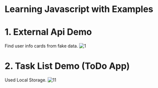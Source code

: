 # Learning Javascript with Examples

# 1. External Api Demo
Find user info cards from fake data.
![1](https://user-images.githubusercontent.com/52348114/60513055-e169f080-9cde-11e9-9386-5d2549d7581d.JPG)

# 2. Task List Demo (ToDo App) 
Used Local Storage.
![11](https://user-images.githubusercontent.com/52348114/60524923-22213400-9cf6-11e9-8dd1-25aae6546345.JPG)


